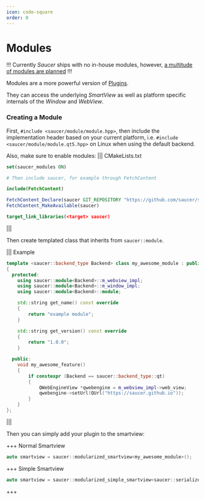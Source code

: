 ```yaml
---
icon: code-square
order: 0
---
```


# Modules

!!!
Currently _Saucer_ ships with no in-house modules, however, [a  multitude of modules are planned](../README.md#roadmap) 
!!!

Modules are a more powerful version of [Plugins](Plugins.md).  

They can access the underlying _SmartView_ as well as platform specific internals of the _Window_ and _WebView_.

### Creating a Module

First, `#include <saucer/module/module.hpp>`, then include the implementation header based on your current platform, i.e. `#include <saucer/module/module.qt5.hpp>` on Linux when using the default backend.

Also, make sure to enable modules:
||| CMakeLists.txt
``` cmake
set(saucer_modules ON)

# Then include saucer, for example through FetchContent

include(FetchContent)

FetchContent_Declare(saucer GIT_REPOSITORY "https://github.com/saucer/saucer")
FetchContent_MakeAvailable(saucer)

target_link_libraries(<target> saucer)
```
|||

Then create templated class that inherits from `saucer::module`.

||| Example
```cpp
template <saucer::backend_type Backend> class my_awesome_module : public saucer::module<Backend>
{
  protected:
    using saucer::module<Backend>::m_webview_impl;
    using saucer::module<Backend>::m_window_impl;
    using saucer::module<Backend>::module;

    std::string get_name() const override
    {
        return "example module";
    }

    std::string get_version() const override
    {
        return "1.0.0";
    }

  public:
    void my_awesome_feature()
    {
        if constexpr (Backend == saucer::backend_type::qt)
        {
            QWebEngineView *qwebengine = m_webview_impl->web_view;
            qwebengine->setUrl(QUrl("https://saucer.github.io"));
        }
    }
};
```
|||

Then you can simply add your plugin to the smartview:

+++ Normal Smartview
```cpp
auto smartview = saucer::modularized_smartview<my_awesome_module>();
```
+++ Simple Smartview
```cpp
auto smartview = saucer::modularized_simple_smartview<saucer::serializers::json, my_awesome_module>();
```
+++